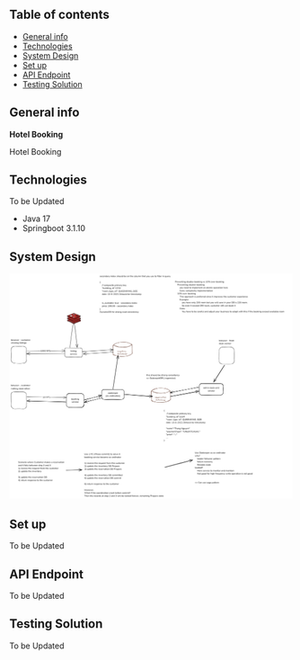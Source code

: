 ## Table of contents
* [General info](#general-info)
* [Technologies](#technologies)
* [System Design](#system-design)
* [Set up](#set-up)
* [API Endpoint](#api-endpoint)
* [Testing Solution](#testing-solution)

## General info
**Hotel Booking**

Hotel Booking

## Technologies
To be Updated
* Java 17
* Springboot 3.1.10

## System Design
![System Design](https://github.com/trungdq2295/system-design/blob/main/hotel-booking/system.png)

## Set up
To be Updated

## API Endpoint
To be Updated

## Testing Solution
To be Updated



